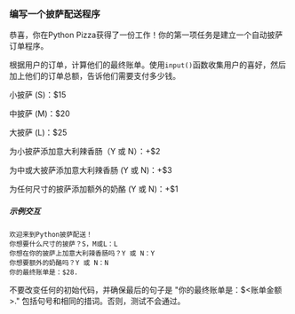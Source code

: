 ### 编写一个披萨配送程序

恭喜，你在Python Pizza获得了一份工作！你的第一项任务是建立一个自动披萨订单程序。

根据用户的订单，计算他们的最终账单。使用`input()`函数收集用户的喜好，然后加上他们的订单总额，告诉他们需要支付多少钱。

小披萨 (S)：$15

中披萨 (M)：$20

大披萨 (L)：$25

为小披萨添加意大利辣香肠（Y 或 N）：+$2

为中或大披萨添加意大利辣香肠 (Y 或 N)：+$3

为任何尺寸的披萨添加额外的奶酪 (Y 或 N)：+$1

##### 示例交互

```
欢迎来到Python披萨配送！
你想要什么尺寸的披萨？S，M或L：L
你想在你的披萨上加意大利辣香肠吗？Y 或 N：Y
你想要额外的奶酪吗？Y 或 N：N
你的最终账单是：$28.
```

<div class="hint">
  不要改变任何的初始代码，并确保最后的句子是 "你的最终账单是：$<账单金额>." 包括句号和相同的措词。否则，测试不会通过。
</div>